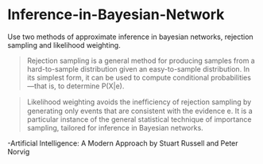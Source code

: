 # Inference-in-Bayesian-Network

Use two methods of approximate inference in bayesian networks, rejection sampling and likelihood weighting.

> Rejection sampling is a general method for producing samples from a hard-to-sample distribution given an easy-to-sample distribution. In its simplest form, it can be used to compute conditional probabilities—that is, to determine P(X|e).


> Likelihood weighting avoids the inefﬁciency of rejection sampling by generating only events that are consistent with the evidence e. It is a particular instance of the general statistical technique of importance sampling, tailored for inference in Bayesian networks.

-Artificial Intelligence: A Modern Approach by Stuart Russell and Peter Norvig
